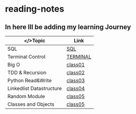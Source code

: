 # reading-notes

## In here Ill be adding my learning Journey ##

| </>Topic      | Link |
| ----------- | ----------- |
| SQL      | [SQL](https://github.com/hamadbd/reading-notes/tree/main/SQL%20Practice)       |
| Terminal Control | [TERMINAL](https://github.com/hamadbd/reading-notes/tree/main/Terminal%20Practice)|
| Big O | [class01](https://github.com/hamadbd/reading-notes/tree/main/reading-class-01)|
| TDD & Recursion | [class02](https://github.com/hamadbd/reading-notes/tree/main/reading-class-02)|
| Python Read&Write | [class03](https://github.com/hamadbd/reading-notes/tree/main/reading-class-03)|
| Linkedlist Datastructure | [class04](https://github.com/hamadbd/reading-notes/tree/main/LinkedLists)|
| Random Module | [class05](https://github.com/hamadbd/reading-notes/tree/main/Random%20Module)|
| Classes and Objects | [class05](https://github.com/hamadbd/reading-notes/tree/main/Classes%20%26%20Objects)|




